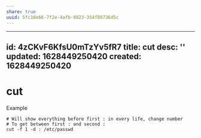 ```yaml
---
share: true
uuid: 5fc10e66-7f2e-4afb-9823-354f89736d5c
---
```

---
id: 4zCKvF6KfsU0mTzYv5fR7
title: cut
desc: ''
updated: 1628449250420
created: 1628449250420
---
# cut
Example

    # Will show everything before first : in every life, change number 
    # To get between first : and second :
    cut -f 1 -d : /etc/passwd
